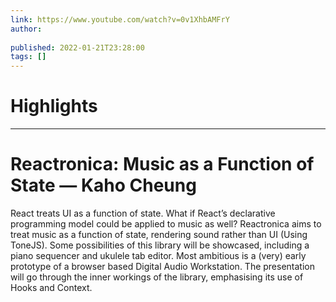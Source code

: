 ```yaml
---
link: https://www.youtube.com/watch?v=0v1XhbAMFrY
author: 
   
published: 2022-01-21T23:28:00
tags: []
---
```

# Highlights


---
# Reactronica: Music as a Function of State — Kaho Cheung
React treats UI as a function of state. What if React’s declarative programming model could be applied to music as well? Reactronica aims to treat music as a function of state, rendering sound rather than UI (Using ToneJS). Some possibilities of this library will be showcased, including a piano sequencer and ukulele tab editor. Most ambitious is a (very) early prototype of a browser based Digital Audio Workstation. The presentation will go through the inner workings of the library, emphasising its use of Hooks and Context.